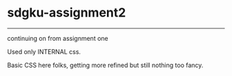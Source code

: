 # sdgku-assignment2
<hr>
<p> continuing on from assignment one </p>
<p> Used only INTERNAL css.</p>
<p> Basic CSS here folks, getting more refined but still nothing too fancy. </p>

